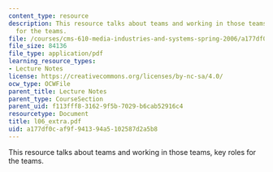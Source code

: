```yaml
---
content_type: resource
description: This resource talks about teams and working in those teams, key roles
  for the teams.
file: /courses/cms-610-media-industries-and-systems-spring-2006/a177df0caf9f941394a5102587d2a5b8_l06_extra.pdf
file_size: 84136
file_type: application/pdf
learning_resource_types:
- Lecture Notes
license: https://creativecommons.org/licenses/by-nc-sa/4.0/
ocw_type: OCWFile
parent_title: Lecture Notes
parent_type: CourseSection
parent_uid: f113fff8-3162-9f5b-7029-b6cab52916c4
resourcetype: Document
title: l06_extra.pdf
uid: a177df0c-af9f-9413-94a5-102587d2a5b8
---
```

This resource talks about teams and working in those teams, key roles for the teams.